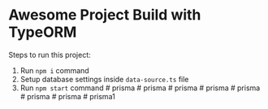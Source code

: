 # Awesome Project Build with TypeORM

Steps to run this project:

1. Run `npm i` command
2. Setup database settings inside `data-source.ts` file
3. Run `npm start` command
#   p r i s m a  
 #   p r i s m a  
 #   p r i s m a  
 #   p r i s m a  
 #   p r i s m a  
 #   p r i s m a  
 #   p r i s m a  
 #   p r i s m a 1  
 